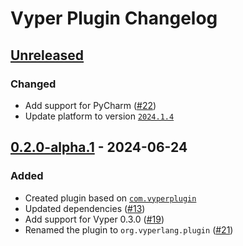 <!-- Keep a Changelog guide -> https://keepachangelog.com -->

# Vyper Plugin Changelog

## [Unreleased]

### Changed
- Add support for PyCharm ([#22](https://github.com/NikitaMishin/vyper-plugin/pull/22))
- Update platform to version [`2024.1.4`](https://blog.jetbrains.com/idea/2024/06/intellij-idea-2024-1-4/)

## [0.2.0-alpha.1] - 2024-06-24

### Added

- Created plugin based on [`com.vyperplugin`](https://plugins.jetbrains.com/plugin/19039-vyper)
- Updated dependencies ([#13](https://github.com/NikitaMishin/vyper-plugin/pull/13))
- Add support for Vyper 0.3.0 ([#19](https://github.com/NikitaMishin/vyper-plugin/pull/19))
- Renamed the plugin to `org.vyperlang.plugin` ([#21](https://github.com/NikitaMishin/vyper-plugin/pull/21))

[Unreleased]: https://github.com/DanielSchiavini/vyper-plugin/compare/v0.2.0-alpha.1...HEAD
[0.2.0-alpha.1]: https://github.com/DanielSchiavini/vyper-plugin/commits/v0.2.0-alpha.1
